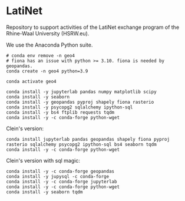# LatiNet
Repository to support activities of the LatiNet exchange program of the Rhine-Waal University (HSRW.eu).

We use the Anaconda Python suite.

```
# conda env remove -n geo4
# fiona has an issue with python >= 3.10. fiona is needed by geopandas.
conda create -n geo4 python=3.9

conda activate geo4

conda install -y jupyterlab pandas numpy matplotlib scipy
conda install -y seaborn
conda install -y geopandas pyproj shapely fiona rasterio
conda install -y psycopg2 sqlalchemy ipython-sql
conda install -y bs4 ftplib requests tqdm
conda install -y -c conda-forge python-wget

```

Clein's version:
```
conda install jupyterlab pandas geopandas shapely fiona pyproj rasterio sqlalchemy psycopg2 ipython-sql bs4 seaborn tqdm
conda install -y -c conda-forge python-wget
```
Clein's version with sql magic:
```
conda install -y -c conda-forge geopandas
conda install -y jupysql -c conda-forge
conda install -y -c conda-forge jupyterlab
conda install -y -c conda-forge python-wget
conda install -y seaborn tqdm
```
